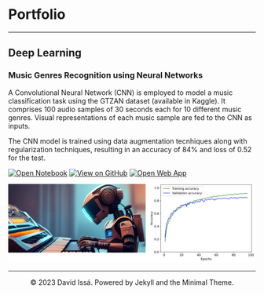 # Portfolio
---
## Deep Learning

### Music Genres Recognition using Neural Networks

A Convolutional Neural Network (CNN) is employed to model a music classification task using the GTZAN dataset (available in Kaggle). It comprises 100 audio samples of 30 seconds each for 10 different music genres. Visual representations of each music sample are fed to the CNN as inputs.

The CNN model is trained using data augmentation tecnhiques along with regularization techniques, resulting in an accuracy of 84% and loss of 0.52 for the test. 

[![Open Notebook](https://img.shields.io/badge/Jupyter-Open_Notebook-blue?logo=Jupyter)](projects/music-genre-recognition-notebook.html)
[![View on GitHub](https://img.shields.io/badge/GitHub-View_on_GitHub-blue?logo=GitHub)](https://github.com/davidissa99/Music-Genre-Recognition)
[![Open Web App](https://img.shields.io/badge/GenreRecog-Open_Web_App-blue?logo=1001tracklists&logoColor=FFFFFF)](https://music-genre-recognition.streamlit.app/)

<center><img src="images/Genre Recognition Project Banner.png"/></center>

---
<center>© 2023 David Issá. Powered by Jekyll and the Minimal Theme.</center>
